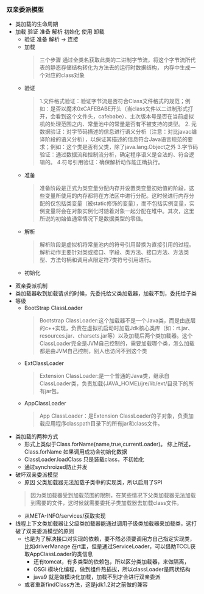 ### 双亲委派模型
- 类加载的生命周期  
 - 加载 验证 准备 解析 初始化 使用 卸载
    - 验证 准备 解析  -> 连接
    - 加载 
      > 三个步骤 通过全类名获取此类的二进制字节流，将这个字节流所代表的静态存储结构转化为方法去的运行时数据结构， 内存中生成一个对应的class对象
    - 验证 
      > 1.文件格式验证：验证字节流是否符合Class文件格式的规范；例如：是否以魔术0xCAFEBABE开头（当class文件以二进制形式打开，会看到这个文件头，cafebabe）、主次版本号是否在当前虚拟机的处理范围之内、常量池中的常量是否有不被支持的类型。
      > 2. 元数据验证：对字节码描述的信息进行语义分析（注意：对比javac编译阶段的语义分析），以保证其描述的信息符合Java语言规范的要求；例如：这个类是否有父类，除了java.lang.Object之外
      > 3.字节码验证：通过数据流和控制流分析，确定程序语义是合法的、符合逻辑的。
      > 4.符号引用验证：确保解析动作能正确执行。
    - 准备
      > 准备阶段是正式为类变量分配内存并设置类变量初始值的阶段，这些变量所使用的内存都将在方法区中进行分配。这时候进行内存分配的仅包括类变量（被static修饰的变量），而不包括实例变量，实例变量将会在对象实例化时随着对象一起分配在堆中。其次，这里所说的初始值通常情况下是数据类型的零值。
    - 解析
        > 解析阶段是虚拟机将常量池内的符号引用替换为直接引用的过程。解析动作主要针对类或接口、字段、类方法、接口方法、方法类型、方法句柄和调用点限定符7类符号引用进行。
    - 初始化
        > 
- 双亲委派机制 
 - 类加载器收到加载请求的时候，先委托给父类加载器，加载不到，委托给子类
 - 等级 
    - BootStrap ClassLoader
        > Bootstrap ClassLoader:这个加载器不是一个Java类，而是由底层的c++实现，负责在虚拟机启动时加载Jdk核心类库（如：rt.jar、resources.jar、charsets.jar等）以及加载后两个类加载器。这个ClassLoader完全是JVM自己控制的，需要加载哪个类，怎么加载都是由JVM自己控制，别人也访问不到这个类
    - ExtClassLoader
        > Extension ClassLoader:是一个普通的Java类，继承自ClassLoader类，负责加载{JAVA_HOME}/jre/lib/ext/目录下的所有jar包。
    - AppClassLoader
        >App ClassLoader：是Extension ClassLoader的子对象，负责加载应用程序classpath目录下的所有jar和class文件。
 - 类加载的两种方式
    - 形式上类似于Class.forName(name,true,currentLoader)。 综上所述，Class.forName 如果调用成功会初始化数据
    - ClassLoader.loadClass 只是装载class，不初始化
    - 通过synchroized防止并发
- 破坏双亲委派模型
    - 原因 父类加载器无法加载子类中的实现类，所以启用了SPI
    > 因为类加载器受到加载范围的限制，在某些情况下父类加载器无法加载到需要的文件，这时候就需要委托子类加载器去加载class文件。
    - 从META-INFO/services/获取实现
- 线程上下文类加载器让父级类加载器能通过调用子级类加载器来加载类，这打破了双亲委派模型的原则
    - 也是为了解决接口对实现的依赖，要不然必须要调用方自己指定实现类， 比如driverManage 在rt里，但是通过ServiceLoader，可以借助TCCL获取AppClassLoader的类信息
        - 还有tomcat，有多类型的依赖包，所以区分类加载器，来做隔离，
        - OSGi 模块化编程，做到组件热插拔，所以classLoader是网状结构
        - java9 就是做模块化加载，加载不到才会进行双亲委派
    - 或者重新findClass方法，这是jdk1.2对之前做的兼容